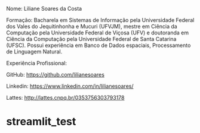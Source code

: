 Nome: Liliane Soares da Costa

Formação: Bacharela em Sistemas de Informação pela Universidade Federal dos Vales do Jequitinhonha e Mucuri (UFVJM), mestre em Ciência da Computação pela Universidade Federal de Viçosa (UFV) e doutoranda em Ciência da Computação pela Universidade Federal de Santa Catarina (UFSC). Possui experiência em Banco de Dados espaciais, Processamento de Linguagem Natural.


Experiência Profissional:


GitHub: https://github.com/lilianesoares

Linkedin: https://www.linkedin.com/in/lilianesoares/

Lattes: http://lattes.cnpq.br/0353756303793178
# streamlit_test
